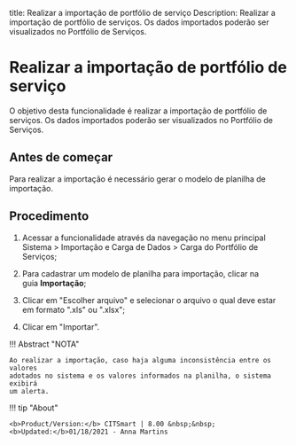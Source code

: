 title: Realizar a importação de portfólio de serviço
Description: Realizar a importação de portfólio de serviços. Os dados importados poderão ser visualizados no Portfólio de Serviços.
# Realizar a importação de portfólio de serviço

O objetivo desta funcionalidade é realizar a importação de portfólio de
serviços. Os dados importados poderão ser visualizados no Portfólio de Serviços.

Antes de começar
--------------------

Para realizar a importação é necessário gerar o modelo de planilha de
importação.

Procedimento
----------------

1.  Acessar a funcionalidade através da navegação no menu principal Sistema \>
    Importação e Carga de Dados \> Carga do Portfólio de Serviços;

2.  Para cadastrar um modelo de planilha para importação, clicar na
    guia **Importação**;

3.  Clicar em "Escolher arquivo" e selecionar o arquivo o qual deve estar em
    formato ".xls" ou ".xlsx";

4.  Clicar em "Importar".

!!! Abstract "NOTA"

    Ao realizar a importação, caso haja alguma inconsistência entre os valores
    adotados no sistema e os valores informados na planilha, o sistema exibirá
    um alerta.

!!! tip "About"

    <b>Product/Version:</b> CITSmart | 8.00 &nbsp;&nbsp;
    <b>Updated:</b>01/18/2021 - Anna Martins

